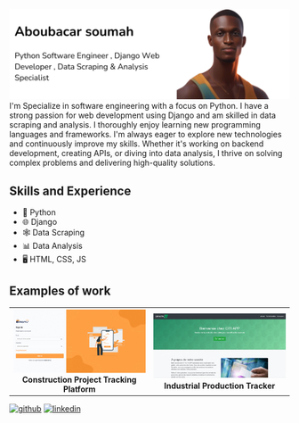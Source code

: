 ![I am GitHub Readme Generator's creator](https://github.com/Abusooma/Abusooma/blob/main/person.png)
I'm Specialize in software engineering with a focus on Python. I have a strong passion for web development using Django and am skilled in data scraping and analysis.
I thoroughly enjoy learning new programming languages and frameworks.
I'm always eager to explore new technologies and continuously improve my skills. Whether it's working on backend development, creating APIs, or diving into data analysis, I thrive on solving complex problems and delivering high-quality solutions.

## Skills and Experience
* 🐍 Python
* 🌐 Django
* 🕸️ Data Scraping
* 📊 Data Analysis
* 🖥️ HTML, CSS, JS

## Examples of work

<table>
  <tr>
    <td align="center" width="33%">
        <img src="https://github.com/Abusooma/Abusooma/blob/main/gifmaker_me%20(1).gif" width="100%"><br>
        <b>Construction Project Tracking Platform</b>
    </td>
    <td align="center" width="33%">
        <img src="https://github.com/Abusooma/Abusooma/blob/main/gifmaker_me_projet2.gif" width="100%"><br>
        <b>Industrial Production Tracker</b>
    </td>
  </tr>
</table>

[<img src='https://cdn.jsdelivr.net/npm/simple-icons@3.0.1/icons/github.svg' alt='github' height='40'>](https://github.com/Abusooma)  [<img src='https://cdn.jsdelivr.net/npm/simple-icons@3.0.1/icons/linkedin.svg' alt='linkedin' height='40'>](https://www.linkedin.com/in/aboubacarsoumah/)
